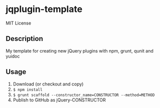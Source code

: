 jqplugin-template
=

MIT License

Description
-

My template for creating new jQuery plugins with npm, grunt, qunit and yuidoc

Usage
-

1. Download (or checkout and copy)
2. `$ npm install`
3. `$ grunt scaffold --constructor_name=CONSTRUCTOR --method=METHOD`
4. Publish to GitHub as jQuery-CONSTRUCTOR
